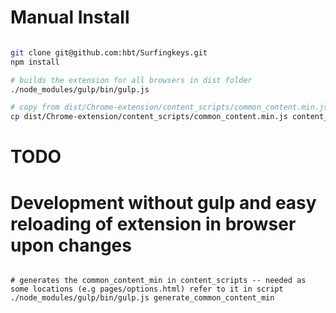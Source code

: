 # Manual Install 

```bash

git clone git@github.com:hbt/Surfingkeys.git
npm install

# builds the extension for all browsers in dist folder
./node_modules/gulp/bin/gulp.js

# copy from dist/Chrome-extension/content_scripts/common_content.min.js to content_scripts/common_content.min.js
cp dist/Chrome-extension/content_scripts/common_content.min.js content_scripts/common_content.min.js

```


# TODO 
# Development without gulp and easy reloading of extension in browser upon changes

```

# generates the common_content_min in content_scripts -- needed as some locations (e.g pages/options.html) refer to it in script
./node_modules/gulp/bin/gulp.js generate_common_content_min


```

